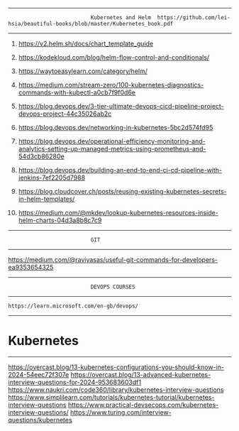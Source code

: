 *********************************************************************************************************************************************************************************
                              Kubernetes and Helm  https://github.com/lei-hsia/beautiful-books/blob/master/Kubernetes_book.pdf
*********************************************************************************************************************************************************************************
   1. https://v2.helm.sh/docs/chart_template_guide
   2. https://kodekloud.com/blog/helm-flow-control-and-conditionals/
   3. https://waytoeasylearn.com/category/helm/
   4. https://medium.com/stream-zero/100-kubernetes-diagnostics-commands-with-kubectl-a0cb7f9f0d6e
   5. https://blog.devops.dev/3-tier-ultimate-devops-cicd-pipeline-project-devops-project-44c35026ab2c  
   6. https://blog.devops.dev/networking-in-kubernetes-5bc2d574fd95
   7. https://blog.devops.dev/operational-efficiency-monitoring-and-analytics-setting-up-managed-metrics-using-prometheus-and-54d3cb86280e
  
   8. https://blog.devops.dev/building-an-end-to-end-ci-cd-pipeline-with-jenkins-7ef2205d7988


   9. https://blog.cloudcover.ch/posts/reusing-existing-kubernetes-secrets-in-helm-templates/
   10. https://medium.com/@mkdev/lookup-kubernetes-resources-inside-helm-charts-04d3a8b8c7c9

*********************************************************************************************************************************************************************************
                              GIT
*********************************************************************************************************************************************************************************
  
https://medium.com/@raviyasas/useful-git-commands-for-developers-ea9353654325

*********************************************************************************************************************************************************************************
                              DEVOPS COURSES
*********************************************************************************************************************************************************************************
    https://learn.microsoft.com/en-gb/devops/



*********************************************************************************************************************************************************************************
 # Kubernetes 

*********************************************************************************************************************************************************************************
https://overcast.blog/13-kubernetes-configurations-you-should-know-in-2024-54eec72f307e
https://overcast.blog/13-advanced-kubernetes-interview-questions-for-2024-953683603df1
https://www.naukri.com/code360/library/kubernetes-interview-questions
https://www.simplilearn.com/tutorials/kubernetes-tutorial/kubernetes-interview-questions
https://www.practical-devsecops.com/kubernetes-interview-questions/
https://www.turing.com/interview-questions/kubernetes
